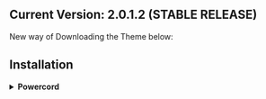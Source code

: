 ## Current Version: 2.0.1.2 (STABLE RELEASE)

New way of Downloading the Theme below:

## Installation

<!-- Powercord -->
<details>
<summary><b>Powercord</b></summary>

* **Step 1:** Open **Command Prompt** / **Terminal**

* **Step 2:** Paste the below code in your terminal:

* **Step 3:** Move the "theme.scss" In the folder with your name out of the folder

```bash
cd powercord/src/Powercord/themes
```

```bash
git clone https://github.com/Shurayukii/Simplicity.git
```
